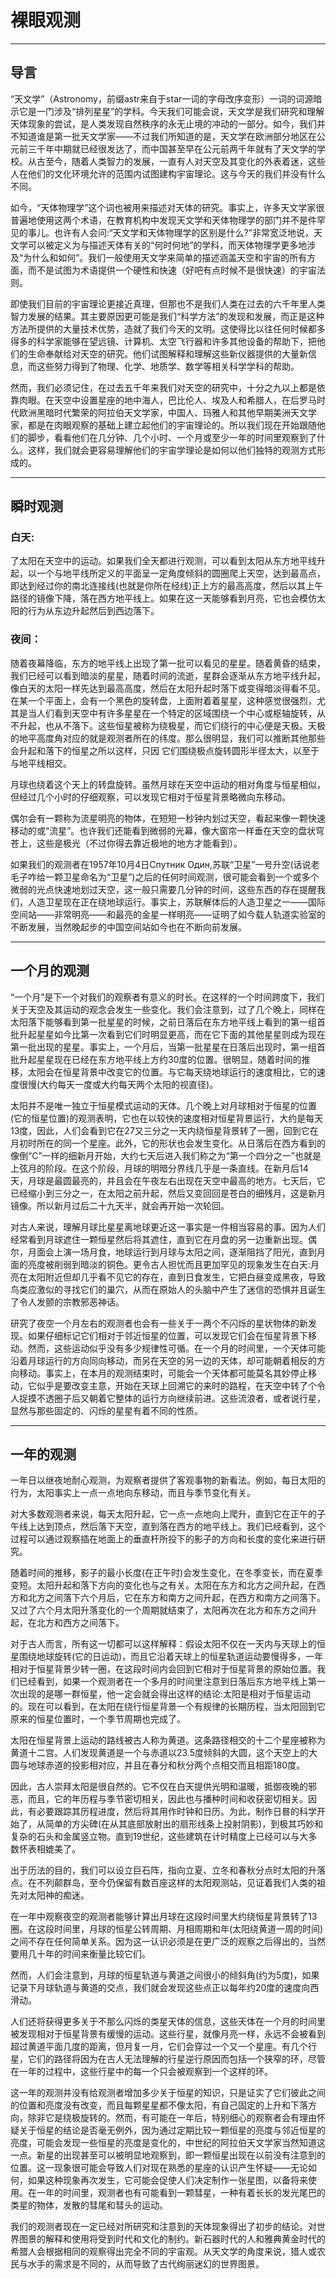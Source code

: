 # 裸眼观测

---

## 导言

“天文学”（Astronomy，前缀astr来自于star一词的字母改序变形）一词的词源暗示它是一门涉及“排列星星”的学科。今天我们可能会说，天文学是我们研究和理解天体现象的尝试，是人类发现自然秩序的永无止境的冲动的一部分。如今，我们并不知道谁是第一批天文学家——不过我们所知道的是，天文学在欧洲部分地区在公元前三千年中期就已经很发达了，而中国甚至早在公元前两千年就有了天文学的学校。从古至今，随着人类智力的发展，一直有人对天空及其变化的外表着迷，这些人在他们的文化环境允许的范围内试图建构宇宙理论。这与今天的我们并没有什么不同。

如今，“天体物理学”这个词也被用来描述对天体的研究。事实上，许多天文学家很普遍地使用这两个术语，在教育机构中发现天文学和天体物理学的部门并不是件罕见的事儿。也许有人会问:“天文学和天体物理学的区别是什么?”非常宽泛地说，天文学可以被定义为与描述天体有关的“何时何地”的学科，而天体物理学更多地涉及“为什么和如何”。我们一般使用天文学来简单的描述涵盖天空和宇宙的所有方面，而不是试图为术语提供一个硬性和快速（好吧有点时候不是很快速）的宇宙法则。

即使我们目前的宇宙理论更接近真理，但那也不是我们人类在过去的六千年里人类智力发展的结果。其主要原因更可能是我们“科学方法”的发现和发展，而正是这种方法所提供的大量技术优势，造就了我们今天的文明。这使得比以往任何时候都多得多的科学家能够在望远镜、计算机、太空飞行器和许多其他设备的帮助下，把他们的生命奉献给对天空的研究。他们试图解释和理解这些新仪器提供的大量新信息，而这些努力得到了物理、化学、地质学、数学等相关科学学科的帮助。

然而，我们必须记住，在过去五千年来我们对天空的研究中，十分之九以上都是依靠肉眼。在天空中设置星座的地中海人，巴比伦人、埃及人和希腊人，在后罗马时代欧洲黑暗时代繁荣的阿拉伯天文学家，中国人、玛雅人和其他早期美洲天文学家，都是在肉眼观察的基础上建立起他们的宇宙理论的。所以我们现在开始跟随他们的脚步，看看他们在几分钟、几个小时、一个月或至少一年的时间里观察到了什么。这样，我们就会更容易理解他们的宇宙学理论是如何以他们独特的观测方式形成的。

---

## 瞬时观测

### 白天:

了太阳在天空中的运动。如果我们全天都进行观测，可以看到太阳从东方地平线升起，以一个与地平线所定义的平面呈一定角度倾斜的圆圈爬上天空，达到最高点，即达到经过你的南北连接线(也就是你所在经线)正上方的最高高度，然后以其上午路径的镜像下降，落在西方地平线上。如果在这一天能够看到月亮，它也会模仿太阳的行为从东边升起然后到西边落下。

### 夜间：

随着夜幕降临，东方的地平线上出现了第一批可以看见的星星。随着黄昏的结束，我们已经可以看到暗淡的星星，随着时间的流逝，星群会逐渐从东方地平线升起，像白天的太阳一样先达到最高高度，然后在太阳升起时落下或变得暗淡得看不见。在某一个平面上，会有一个黑色的旋转盘，上面附着着星星，这种感觉很强烈，尤其是当人们看到天空中有许多星星在一个特定的区域围绕一个中心或枢轴旋转，从不升起，也从不落下。这些恒星被称为绕极星，而它们绕行的中心便是天极。天极的地平高度角对应的就是观测者所在的纬度。那么很明显，我们可以推断其他那些会升起和落下的恒星之所以这样，只因 它们围绕极点旋转圆形半径太大，以至于与地平线相交。

月球也绕着这个天上的转盘旋转。虽然月球在天空中运动的相对角度与恒星相似，但经过几个小时的仔细观察，可以发现它相对于恒星背景略微向东移动。

偶尔会有一颗称为流星明亮的物体，在短短一秒钟内划过天空，看起来像一颗快速移动的或“流星”。也许我们还能看到微弱的光幕，像大窗帘一样垂在天空的盘状穹苍上，这些是极光（不过你得去靠近极地的地方才能看到）。

如果我们的观测者在1957年10月4日Спутник Один,苏联“卫星”一号升空(话说老毛子咋给一颗卫星命名为“卫星”)之后的任何时间观测，很可能会看到一个或多个微弱的光点快速地划过天空，这一般只需要几分钟的时间，这些东西的存在提醒我们，人造卫星现在正在绕地球运行。事实上，苏联解体后的人造卫星之一——国际空间站——非常明亮——和最亮的金星一样明亮——证明了如今载人轨道实验室的不断发展，当然晚起步的中国空间站如今也在不断向前发展。

---

## ​一个月的观测

“一个月”是下一个对我们的观察者有意义的时长。在这样的一个时间跨度下，我们关于天空及其运动的观念会发生一些变化。我们会注意到，过了几个晚上，同样在太阳落下能够看到第一批星星的时候，之前日落后在东方地平线上看到的第一组首批升起星星如今比第一次看到它们时明显更高，而在它下面的其他星星则成为现在第一批出现的星星。事实上，一个月后，当第一批星星在日落后出现时，第一组首批升起星星现在已经在东方地平线上方约30度的位置。很明显，随着时间的推移，太阳会在恒星背景中改变它的位置。与它每天绕地球运行的速度相比，它的速度很慢(大约每天一度或大约每天两个太阳的视直径)。

太阳并不是唯一独立于恒星模式运动的天体。几个晚上对月球相对于恒星的位置(它的恒星位置)的观测表明，它也在以较快的速度相对恒星背景运行，大约是每天13度，因此，人们会看到它在27又三分之一天内绕恒星背景转了一圈，回到它在月初时所在的同一个星座。此外，它的形状也会发生变化。从日落后在西方看到的像倒“C”一样的细新月开始，大约七天后进入我们称之为“第一个四分之一”也就是上弦月的阶段。在这个阶段，月球的明暗分界线几乎是一条直线。在新月后14天，月球是最圆最亮的，并且会在午夜左右出现在天空中最高的地方。七天后，它已经缩小到三分之一，在太阳之前升起，然后又变回回是苍白的细残月，这是新月镜像。所以新月过后二十九天半，就会再开始一次轮回。

对古人来说，理解月球比星星离地球更近这一事实是一件相当容易的事。因为人们经常看到月球遮住一颗恒星然后将其遮住，直到它在月盘的另一边重新出现。偶尔，月面会上演一场月食，地球运行到月球与太阳之间，逐渐阻挡了阳光，直到月面的亮度被削弱到暗淡的铜色。更令古人担忧而且更加罕见的现象发生在白天:月亮在太阳附近但却几乎看不见它的存在，直到日食发生，它把白昼变成黑夜，导致鸟类应激似的寻找它们的巢穴，从而在原始人的头脑中产生了迷信的恐惧并且诞生了令人发颤的宗教邪恶神话。

研究了夜空一个月左右的观测者也会有一些关于一两个不闪烁的星状物体的新发现。如果仔细标记它们相对于邻近恒星的位置，可以发现它们会在恒星背景下移动。然而，这些运动似乎没有多少规律性可循。在一个月的时间里，一个天体可能沿着月球运行的方向同向移动，而另在天空的另一边的天体，却可能朝着相反的方向移动。事实上，在本月的观测结束时，可能会一个天体都可能莫名其妙停止移动，它似乎是要改变主意，开始在天球上回溯它的来时的路程，在天空中转了个令人捉摸不透圈子后又朝着它整体的运行方向继续前进。这些流浪者，或者说行星，显然与那些固定的、闪烁的星星有着不同的性质。

---

## 一年的观测

一年日以继夜地耐心观测，为观察者提供了客观事物的新看法。例如，每日太阳的行为，太阳事实上一点一点地向东移动，而且与季节变化有关。

对大多数观测者来说，每天太阳升起，它一点一点地向上爬升，直到它在正午的子午线上达到顶点，然后落下天空，直到落在西方的地平线上。我们已经看到，这个过程可以通过观察插在地面上的垂直杆所投下的影子的方向和长度的变化来进行研究。

随着时间的推移，影子的最小长度(在正午时)会发生变化，在冬季变长，而在夏季变短。太阳升起和落下方向的变化也与之有关。太阳在东方和北方之间升起，在西方和北方之间落下六个月后，它在东方和南方之间升起，在西方和南方之间落下。又过了六个月太阳升落变化的一个周期就结束了，太阳再次在北方和东方之间升起，在北方和西方之间落下。

对于古人而言，所有这一切都可以这样解释：假设太阳不仅在一天内与天球上的恒星围绕地球旋转(它的日运动)，而且它沿着天球上的恒星轨道运动要慢得多，一年相对于恒星背景少转一圈，在这段时间内会回到它相对于恒星背景的原始位置。我们已经看到，如果一个观测者在一个多月的时间里注意到日落后东方地平线上第一次出现的是哪一群恒星，他一定会就会得出这样的结论:太阳是相对于恒星运动的。现在可以看到，在太阳在绕行恒星背景一个有规律的长期历程，当太阳回到它原来的恒星位置时，一个季节周期也完成了。

太阳在恒星背景上运动的路线被古人称为黄道。这条路径相交的十二个星座被称为黄道十二宫。人们发现黄道是一个与赤道以23.5度倾斜的大圆，这个天空上的大圆与地球赤道的投影相对应，并且在春分和秋分两个点相交而且相距180度。

因此，古人崇拜太阳是很自然的。它不仅在白天提供光明和温暖，抵御夜晚的邪恶，而且，它的年历程与季节密切相关，因此也与播种时间和收获密切相关。因此，有必要跟踪其历程进度，然后将其用作时钟和日历。为此，制作日晷的科学开始了，从简单的方尖碑(在从其底部放射出的扇形线条上投射阴影)，到极其巧妙和复杂的石头和金属竖立物。直到19世纪，这些建筑在计时精度上已经可以与大多数怀表相媲美了。

出于历法的目的，我们可以设立巨石阵，指向立夏、立冬和春秋分点时太阳的升落点。在不列颠群岛，至今仍保留有数百座这样的太阳观测站，见证着我们人类的祖先对太阳神的痴迷。

在一年中观察夜空的观测者能够计算出月球在这段时间里大约绕恒星背景转了13圈。在这段时间里，月球的恒星公转周期、月相周期和年(太阳绕黄道一周的时间)之间不存在任何简单关系。因为这一认识必须是在更广泛的观察之后得出的，当然要用几十年的时间来衡量比较它们。

然而，人们会注意到，月球的恒星轨道与黄道之间很小的倾斜角(约为5度)，如果记录下月球轨道与黄道的交点，我们就会发现这些点正以每年约20度的速度向西滑动。

人们还将获得更多关于不那么闪烁的类星天体的信息，这些天体在一个月的时间里被发现相对于恒星背景有缓慢的运动。这些行星，就像月亮一样，永远不会被看到超过黄道平面几度的距离，但月复一月，它们会穿过一个又一个星座。有几个行星，它们的路径将因为在古人无法理解的行星逆行原因而包括一个狭窄的环，尽管在一年的过程中，这些行星中的每一个只会被观察到一个这样的环。

这一年的观测并没有给观测者增加多少关于恒星的知识，只是证实了它们彼此之间的位置和亮度没有改变，而且每颗星星都不像太阳，有自己固定的上升和下落方向，除非它是绕极旋转的。然而，有可能在一年后，特别细心的观察者会有理由怀疑关于恒星的结论是否毫无例外，因为通过定期比较一颗恒星的亮度与邻近恒星的亮度，可能会发现一些恒星的亮度是变化的，中世纪的阿拉伯天文学家当然知道这一点。新星的出现甚至可以被明显地观察到，即一颗恒星出现在以前没有注意到的位置。这一现象很可能会导致人们对现在熟悉的星座的认识产生怀疑——无论如何，如果这种现象再次发生，它可能会促使人们决定制作一张星图，以备将来使用。在一年的时间里，观测者也有可能看到一颗彗星，一种有着长长的发光尾巴的类星的物体，发散的彗尾和彗头的运动。

我们的观测者现在一定已经对所研究和注意到的天体现象得出了初步的结论。对世界图景的解释和使用将受到时代和文化的制约。新石器时代的人和雅典黄金时代的希腊人会根据相同的观察得出完全不同的宇宙观。从天文学的角度来说，猎人或农民与水手的需求是不同的，从而导致了古代绚丽迷幻的世界图景。